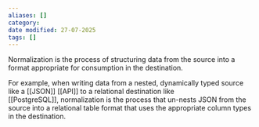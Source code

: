 ```yaml
---
aliases: []
category:
date modified: 27-07-2025
tags: []
---
```

Normalization is the process of structuring data from the source into a format appropriate for consumption in the destination. 

For example, when writing data from a nested, dynamically typed source like a [[JSON]] [[API]] to a relational destination like [[PostgreSQL]], normalization is the process that un-nests JSON from the source into a relational table format that uses the appropriate column types in the destination.

